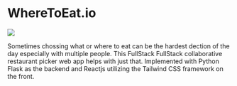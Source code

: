 # WhereToEat.io

<img src="Demo_Eat.gif">

Sometimes chossing what or where to eat can be the hardest dection of the day especially with multiple people. This FullStack FullStack collaborative restaurant picker web app helps with just that. Implemented with Python Flask as the backend and Reactjs utilizing the Tailwind CSS framework on the front.   
